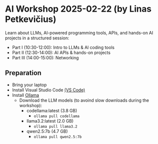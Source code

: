 # AI Workshop 2025-02-22 (by Linas Petkevičius)

Learn about LLMs, AI-powered programming tools, APIs, and hands-on AI projects in a structured session:

* Part I (10:30-12:00): Intro to LLMs & AI coding tools
* Part II (12:30-14:00): AI APIs & hands-on projects
* Part III (14:00-15:00): Networking

## Preparation
* Bring your laptop
* Install Visual Studio Code [(VS Code)](https://code.visualstudio.com/download)
* Install [Ollama](https://ollama.com/download)
    * Download the LLM models (to avoind slow downloads during the workshop):
        * codellama:latest (3.8 GB)
            * `ollama pull codellama`
        * llama3.2:latest (2.0 GB)
            * `ollama pull llama3.2`
        * qwen2.5:7b (4.7 GB)
            * `ollama pull qwen2.5:7b`
